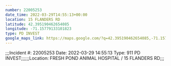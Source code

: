 ```yaml
---
number: 22005253
date_time: 2022-03-29T14:55:13+00:00
location: 15 FLANDERS RD
latitude: 42.395190462654085
longitude: -71.15779133101823
type: PD INVEST
google_maps_link: https://maps.google.com/?q=42.395190462654085,-71.15779133101823
---
```


;;;Incident #: 22005253   Date: 2022-03-29 14:55:13   Type: 911 PD INVEST;;;;;;Location: FRESH POND ANIMAL HOSPITAL / 15 FLANDERS RD;;;
